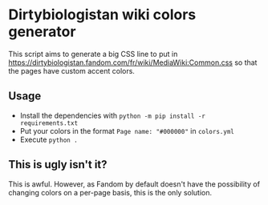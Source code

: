 # Dirtybiologistan wiki colors generator

This script aims to generate a big CSS line to put in https://dirtybiologistan.fandom.com/fr/wiki/MediaWiki:Common.css so that the pages have custom accent colors.

## Usage

- Install the dependencies with `python -m pip install -r requirements.txt`
- Put your colors in the format `Page name: "#000000"` in `colors.yml`
- Execute `python .`

## This is ugly isn't it?

This is awful. However, as Fandom by default doesn't have the possibility of changing colors on a per-page basis, this is the only solution.
